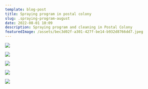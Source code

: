 ```yaml
---
template: blog-post
title: Spraying program in postal colony
slug: .spraying-program-august
date: 2022-08-01 10:09
description: Spraying program and cleaning in Postal Colony
featuredImage: /assets/bec3d02f-a301-427f-be14-b932d8766dd7.jpeg
---
```

![](/assets/6a58c199-d6e5-4eb1-9536-13e98c848c70.jpeg)

![](/assets/c8a6f438-ce19-4e4d-87ec-b27fd13dc2ad.jpeg)

![](/assets/a47cf946-54be-4018-8c37-71354ea63df1.jpeg)

![](/assets/0fdfde10-ed8f-4126-ad54-8d584ac79367.jpeg)

![](/assets/8ac0d65d-0e07-4aab-9738-41deb7961b2b.jpeg)
